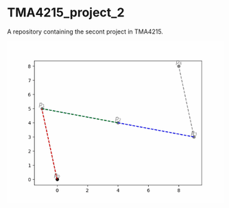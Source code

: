 # TMA4215_project_2
A repository containing the secont project in TMA4215. 

![Alt Text](bezier.gif)
